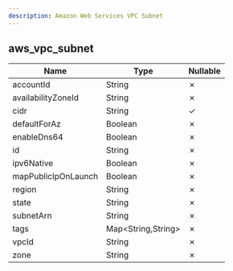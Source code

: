 ```yaml
---
description: Amazon Web Services VPC Subnet
---
```

aws_vpc_subnet
--------------

| **Name**            | **Type**           | **Nullable** |
| ------------------- | ------------------ | ------------ |
| accountId           | String             | &cross;      |
| availabilityZoneId  | String             | &cross;      |
| cidr                | String             | &check;      |
| defaultForAz        | Boolean            | &cross;      |
| enableDns64         | Boolean            | &cross;      |
| id                  | String             | &cross;      |
| ipv6Native          | Boolean            | &cross;      |
| mapPublicIpOnLaunch | Boolean            | &cross;      |
| region              | String             | &cross;      |
| state               | String             | &cross;      |
| subnetArn           | String             | &cross;      |
| tags                | Map<String,String> | &cross;      |
| vpcId               | String             | &cross;      |
| zone                | String             | &cross;      |
